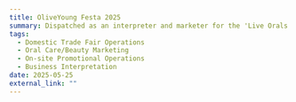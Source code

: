 ```yaml
---
title: OliveYoung Festa 2025
summary: Dispatched as an interpreter and marketer for the 'Live Orals' booth at OliveYoung Festa 2025, gaining practical experience in on-site marketing and brand promotion within Korea's major retail channel.
tags:
  - Domestic Trade Fair Operations
  - Oral Care/Beauty Marketing
  - On-site Promotional Operations
  - Business Interpretation
date: 2025-05-25
external_link: ""
---
```

